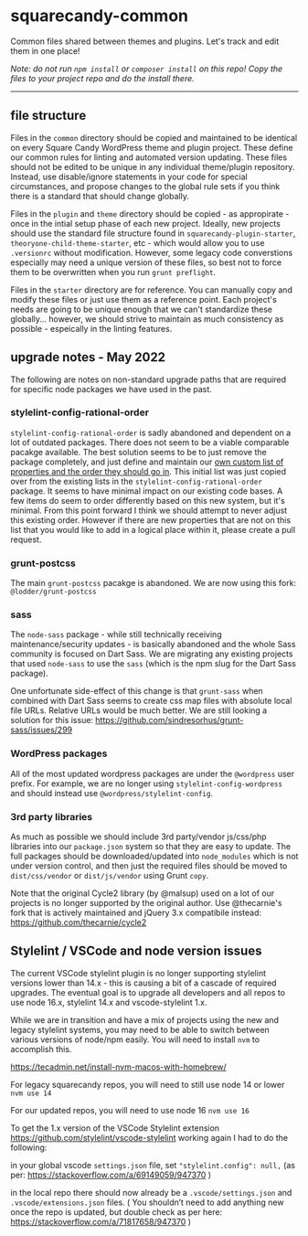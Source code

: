 # squarecandy-common
Common files shared between themes and plugins. Let's track and edit them in one place!

*Note: do not run `npm install` or `composer install` on this repo! Copy the files to your project repo and do the install there.*

----------

## file structure

Files in the `common` directory should be copied and maintained to be identical on every Square Candy WordPress theme and plugin project. These define our common rules for linting and automated version updating. These files should not be edited to be unique in any individual theme/plugin repository. Instead, use disable/ignore statements in your code for special circumstances, and propose changes to the global rule sets if you think there is a standard that should change globally.

Files in the `plugin` and `theme` directory should be copied - as appropirate - once in the intial setup phase of each new project. Ideally, new projects should use the standard file structure found in `squarecandy-plugin-starter`, `theoryone-child-theme-starter`, etc - which would allow you to use `.versionrc` without modification. However, some legacy code converstions especially may need a unique version of these files, so best not to force them to be overwritten when you run `grunt preflight`.

Files in the `starter` directory are for reference. You can manually copy and modify these files or just use them as a reference point. Each project's needs are going to be unique enough that we can't standardize these globally... however, we should strive to maintain as much consistency as possible - espeically in the linting features.


## upgrade notes - May 2022

The following are notes on non-standard upgrade paths that are required for specific node packages we have used in the past.

### stylelint-config-rational-order

`stylelint-config-rational-order` is sadly abandoned and dependent on a lot of outdated packages. There does not seem to be a viable comparable pacakge available. The best solution seems to be to just remove the package completely, and just define and maintain our [own custom list of properties and the order they should go in](https://github.com/squarecandy/squarecandy-common/blob/main/common/.stylelintrc#L26). This initial list was just copied over from the existing lists in the `stylelint-config-rational-order` package. It seems to have minimal impact on our existing code bases. A few items do seem to order differently based on this new system, but it's minimal. From this point forward I think we should attempt to never adjust this existing order. However if there are new properties that are not on this list that you would like to add in a logical place within it, please create a pull request.

### grunt-postcss

The main `grunt-postcss` pacakge is abandoned. We are now using this fork: `@lodder/grunt-postcss` 

### sass

The `node-sass` package - while still technically receiving maintenance/security updates - is basically abandoned and the whole Sass community is focused on Dart Sass. We are migrating any existing projects that used `node-sass` to use the `sass` (which is the npm slug for the Dart Sass package).

One unfortunate side-effect of this change is that `grunt-sass` when combined with Dart Sass seems to create css map files with absolute local file URLs. Relative URLs would be much better. We are still looking a solution for this issue:
https://github.com/sindresorhus/grunt-sass/issues/299 

### WordPress packages

All of the most updated wordpress packages are under the `@wordpress` user prefix. For example, we are no longer using `stylelint-config-wordpress` and should instead use `@wordpress/stylelint-config`.

### 3rd party libraries

As much as possible we should include 3rd party/vendor js/css/php libraries into our `package.json` system so that they are easy to update. The full packages should be downloaded/updated into `node_modules` which is not under version control, and then just the required files should be moved to `dist/css/vendor` or `dist/js/vendor` using Grunt `copy`.

Note that the original Cycle2 library (by @malsup) used on a lot of our projects is no longer supported by the original author. Use @thecarnie's fork that is actively maintained and jQuery 3.x compatibile instead:
https://github.com/thecarnie/cycle2

## Stylelint / VSCode and node version issues

The current VSCode stylelint plugin is no longer supporting stylelint versions lower than 14.x - this is causing a bit of a cascade of required upgrades. The eventual goal is to upgrade all developers and all repos to use node 16.x, stylelint 14.x and vscode-stylelint 1.x.

While we are in transition and have a mix of projects using the new and legacy stylelint systems, you may need to be able to switch between various versions of node/npm easily. You will need to install `nvm` to accomplish this.

https://tecadmin.net/install-nvm-macos-with-homebrew/

For legacy squarecandy repos, you will need to still use node 14 or lower
`nvm use 14`

For our updated repos, you will need to use node 16
`nvm use 16`

To get the 1.x version of the VSCode Stylelint extension https://github.com/stylelint/vscode-stylelint working again I had to do the following:

in your global vscode `settings.json` file, set `"stylelint.config": null,`
(as per: https://stackoverflow.com/a/69149059/947370 )

in the local repo there should now already be a `.vscode/settings.json` and `.vscode/extensions.json` files. 
( You shouldn’t need to add anything new once the repo is updated, but double check as per here: https://stackoverflow.com/a/71817658/947370 )



